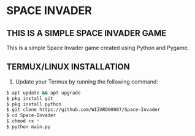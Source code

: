 # SPACE INVADER

## THIS IS A SIMPLE SPACE INVADER GAME

This is a simple Space Invader game created using Python and Pygame.

## TERMUX/LINUX INSTALLATION

1. Update your Termux by running the following command:

```bash
$ apt update && apt upgrade
$ pkg install git
$ pkg install python
$ git clone https://github.com/WIZARD00007/Space-Invader
$ cd Space-Invader
$ chmod +x *
$ python main.py

```

